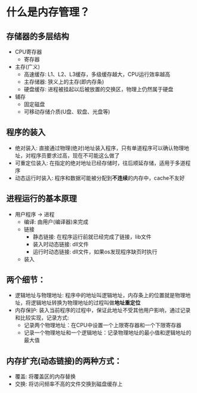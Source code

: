 # 什么是内存管理？
## 存储器的多层结构
- CPU寄存器 
  - 寄存器
- 主存(广义)
  - 高速缓存: L1、L2、L3缓存，多级缓存越大，CPU运行效率越高
  - 主存储器: 狭义上的主存(即内存条)
  - 硬盘缓存: 进程被挂起以后被放置的交换区，物理上仍然属于硬盘
- 辅存
  - 固定磁盘
  - 可移动存储介质(U盘、软盘、光盘等)

## 程序的装入
- 绝对装入: 直接通过物理(绝对)地址装入程序，只有单道程序可以确认物理地址，对程序员要求过高，现在不可能这么做了
- 可重定位装入: 在指定的绝对地址已经存储时，往后顺延存储，适用于多道程序
- 动态运行时装入: 程序和数据可能被分配到**不连续**的内存中，cache不友好

## 进程运行的基本原理
- 用户程序 -> 进程
    - 编译: 由用户(编译器)来完成
    - 链接
        - 静态链接: 在程序运行前就已经完成了链接，lib文件
        - 装入时动态链接: dll文件
        - 运行时动态链接: dll文件，如果os发现程序缺页时执行
    - 装入

## 两个细节：
- 逻辑地址与物理地址: 程序中的地址叫逻辑地址，内存条上的位置就是物理地址，将逻辑地址转换为物理地址的过程叫做**地址重定位**
- 内存保护: 装入当前程序的过程中，保证此地址不受其他用户影响，通过记录和比较实现，记录方式:
  - 记录两个物理地址：在CPU中设置一个上限寄存器和一个下限寄存器
  - 记录一个物理地址和一个逻辑地址：记录物理地址的最小值和逻辑地址的最大值

## 内存扩充(动态链接)的两种方式：
- 覆盖: 将覆盖区的内存替换
- 交换: 将访问频率不高的文件交换到磁盘缓存上
